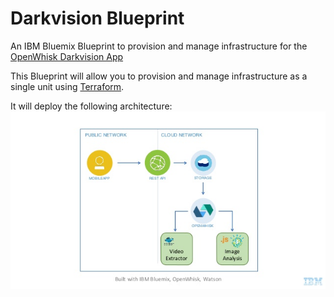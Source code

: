 # Darkvision Blueprint
An IBM Bluemix Blueprint to provision and manage infrastructure for the [OpenWhisk Darkvision App](https://github.com/IBM-Bluemix/openwhisk-darkvisionapp)

This Blueprint will allow you to provision and manage infrastructure as a single unit using [Terraform](terraform.io).

It will deploy the following architecture:
![arch](assets/darkvision.jpg)
